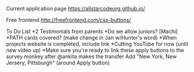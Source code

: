 Current application page
https://allstarcodeorg.github.io/

Free frontend
http://freefrontend.com/css-buttons/

To Do List
    *2 Testimonials from parents
    *Do we allow juniors? [Machi]
    *PATH cards covered? (make change in Jan w/Hunter's word)
    *When projects website is completed, include link
    *Cutting YouTube for now (until new video up)
    *Make sure you're ready to link these apply buttons to the survey monkey after @ankita makes the transfer
    Add "New York, New Jersery, Pittsburgh" (around Apply button)
